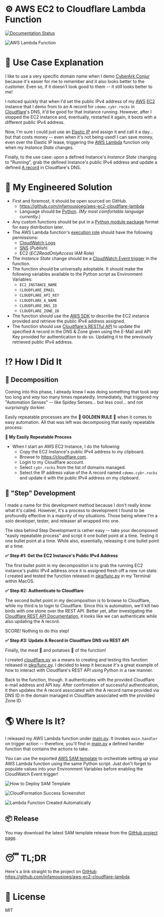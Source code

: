 # ⚙️ AWS EC2 to Cloudflare Lambda Function

[![Documentation Status](https://readthedocs.org/projects/aws-ec2-cloudflare-lambda/badge/?version=latest)](https://aws-ec2-cloudflare-lambda.readthedocs.io/en/latest/?badge=latest)

![AWS Lambda Function](https://joeco.de/assets/images/cdemoupdatecloudflare-screenshot.png)

# 📢 Use Case Explanation

I like to use a very specific domain name when I demo [CyberArk Conjur](https://conjur.org) because it's easier for me to remember and it also looks better to the customer.  Even so, if it doesn't look good to them -- it still looks better to me!

I noticed quickly that when I'd set the public IPv4 address of my [AWS](https://aws.amazon.com) [EC2](https://aws.amazon.com/ec2/) instance that I demo from to an A record for `cdemo.cybr.rocks` in [Cloudflare](https://cloudflare.com)'s DNS, it'd be good for that Instance running.  However, after I stopped the EC2 instance and, eventually, restarted it again, it boots with a different public IPv4 address.

Now, I'm sure I could just use an [Elastic IP](https://docs.aws.amazon.com/AWSEC2/latest/UserGuide/elastic-ip-addresses-eip.html) and assign it and call it a day... but that costs money -- even when it's not being used!  I can save money, even over the Elastic IP lease, triggering the [AWS Lambda](https://aws.amazon.com/lambda/) function only when my _Instance State_ changes.

Finally, to the use case: upon a defined Instance's _Instance State_ changing to "Running", grab the defined Instance's public IPv4 address and update a defined [A record](https://support.dnsimple.com/articles/a-record/) in Cloudflare's DNS.  

# 🤖 My Engineered Solution

* First and foremost, it should be open sourced on GitHub.
  * <https://github.com/infamousjoeg/aws-ec2-cloudflare-lambda>
  * Language should be [Python](https://www.python.org/). _(My most comfortable language currently.)_
* Any custom functions should be put in a [Python module package](https://docs.python.org/2/tutorial/modules.html) format for easy distribution later.
* The AWS Lambda function's [execution role](https://docs.aws.amazon.com/lambda/latest/dg/intro-permission-model.html#lambda-intro-execution-role) should have the following permissions:
  * [CloudWatch Logs](https://docs.aws.amazon.com/AmazonCloudWatch/latest/logs/WhatIsCloudWatchLogs.html)
  * [SNS](https://aws.amazon.com/sns/) (_Publish_)
  * EC2 (_EC2ReadOnlyAccess_ IAM Role)
* The _Instance State_ change should be a [CloudWatch Event trigger](https://docs.aws.amazon.com/AmazonCloudWatch/latest/events/Create-CloudWatch-Events-Rule.html) in the function.
* The function should be universally adoptable.  It should make the following variables available to the Python script as Environment Variables:
  * `EC2_INSTANCE_NAME`
  * `CLOUDFLARE_EMAIL`
  * `CLOUDFLARE_API_KEY`
  * `CLOUDFLARE_A_NAME`
  * `CLOUDFLARE_DNS_ID`
  * `CLOUDFLARE_ZONE_ID`
* The function should use the [AWS SDK](https://aws.amazon.com/sdk-for-python/) to describe the EC2 instance provided and retrieve the public IPv4 address assigned.
* The function should use [Cloudflare's RESTful API](https://api.cloudflare.com/) to update the specified A record in the DNS & Zone given using the E-Mail and API Key provided for authentication to do so.  Updating it to the previously retrieved public IPv4 address.

# ⁉️ How I Did It

## 🧟‍ Decomposition

Coming into this phase, I already knew I was doing something that took _way_ too long and  _way_ too many times repeatedly.  Immediately, that triggered my "Automation Senses" -- like Spidey Senses... but less cool... and not surprisingly dorkier.

Easily repeatable processes are the 🏅 **GOLDEN RULE 🏅** when it comes to easy automation.  All that was left was decomposing that easily repeatable process:

**🔁 My Easily Repeatable Process**

* When I start an AWS EC2 Instance, I do the following:
  * Copy the EC2 Instance's public IPv4 address to my clipboard.
  * Browse to <https://cloudflare.com>.
  * Login to my Cloudflare account.
  * Select `cybr.rocks` from the list of domains managed.
  * Select the IP address value of the A record named `cdemo.cybr.rocks` and update it with the public IPv4 address on my clipboard.
  
## 👟 "Step" Development

I made a name for this development method because I don't really know what it's called.  However, it's a process to development I found to be profoundly effective in a majority of my situations.  Those being where I'm a solo developer, tester, and releaser all wrapped into one.

The idea behind Step Development is rather easy -- take your decomposed "easily repeatable process" and script it one bullet point at a time.  Testing it one bullet point at a time.  While also, essentially, releasing it one bullet point at a time.

**✅ Step #1: Get the EC2 Instance's Public IPv4 Address**

The first bullet point in my decomposition is to grab the running EC2 instance's public IPv4 address once it is assigned fresh off a new run state.  I created and tested the function released in [pkg/func.py](https://github.com/infamousjoeg/aws-ec2-cloudflare-lambda/blob/master/pkg/func.py#L8) in my Terminal within MacOS.

**✅ Step #2: Authenticate to Cloudflare**

The second bullet point in my decomposition is to browse to Cloudflare, while my third is to login to Cloudflare.  Since this is automation, we'll kill two birds with one stone over the REST API.  Better yet, after investigating the [Cloudflare REST API Documentation](https://api.cloudflare.com/), it looks like we can authenticate _while_ also updating the A record.  

SCORE!  Nothing to do this step!

**✅ Step #3: Update A Record in Cloudflare DNS via REST API**

Finally, the meat 🥩 and potatoes 🥔 of the function!

I created [cloudflare.py](https://github.com/infamousjoeg/aws-ec2-cloudflare-lambda/blob/master/cloudflare.py) as a means to creating and testing this function released in [pkg/func.py](https://github.com/infamousjoeg/aws-ec2-cloudflare-lambda/blob/master/pkg/func.py#L8).  I decided to keep it because it's a great example of how to interact with Cloudflare's REST API using Python in a raw manner.

Back to the function, though.  It authenticates with the provided Cloudflare e-mail address and API key.  After confirmation of successful authentication, it then updates the A record associated with the A record name provided via DNS ID in the domain managed in Cloudflare associated with the provided Zone ID.

# 🌎 Where Is It?

I released my AWS Lambda function under [main.py](https://github.com/infamousjoeg/aws-ec2-cloudflare-lambda/blob/master/main.py).  It invokes  `main.handler` on trigger action -- therefore, you'll find in [main.py](https://github.com/infamousjoeg/aws-ec2-cloudflare-lambda/blob/master/main.py) a defined handler function that contains the actions to take.

You can use the exported [AWS SAM template](https://docs.aws.amazon.com/lambda/latest/dg/serverless_app.html) to orchestrate setting up your AWS Lambda function using the same Python script.  Just don't forget to populate values into your Environment Variables before enabling the CloudWatch Event trigger!

![How to Deploy SAM Template](https://github.com/infamousjoeg/joeco.de/blob/gh-pages/assets/images/Messages%20Image(2549426905).png?raw=true)

![CloudFormation Success Screenshot](https://github.com/infamousjoeg/joeco.de/blob/gh-pages/assets/images/Messages%20Image(3292846589).png?raw=true)

![Lambda Function Created Automatically](https://github.com/infamousjoeg/joeco.de/blob/gh-pages/assets/images/Messages%20Image(2459700380).png?raw=true)

## 📦 Release

You may download the latest SAM template release from the [GitHub project page](https://github.com/infamousjoeg/aws-ec2-cloudflare-lambda/releases).

# 😴 TL;DR

Here's a link straight to the project on [GitHub](https://github.com): <https://github.com/infamousjoeg/aws-ec2-cloudflare-lambda>

# 🎫 License

MIT
